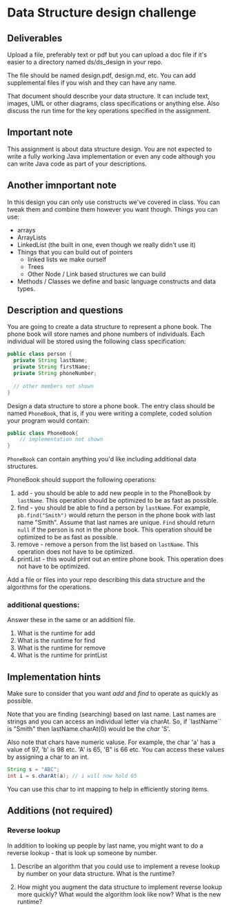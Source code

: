 # Data Structure design challenge

## Deliverables

Upload a file, preferably text or pdf but you can upload a doc file if it's
easier to  a directory named ds/ds_design in your repo. 

The file should be named design.pdf, design.md, etc. You can add supplemental files if you wish and they can have any name.

That document should describe your data structure. It can include
text, images, UML or other diagrams, class specifications or anything
else. Also discuss the run time for the key operations specified in
the assignment.

## Important note

This assignment is about data structure design. You are not expected
to write a fully working Java implementation or even any code although
you can write Java code as part of your descriptions.

## Another imnportant note

In this design you can only use constructs we've covered in class. You can tweak them and combine them however you want though. Things you can use:

 - arrays
 - ArrayLists
 - LinkedList (the built in one, even though we really didn't use it)
 - Things that you can build out of pointers 
   - linked lists we make ourself
   - Trees
   - Other Node / Link based structures we can build
- Methods / Classes we define and basic language constructs and data
  types.
   

## Description and questions

You are going to create a data structure to represent a phone
book. The phone book will store names and phone numbers of
individuals. Each individual will be stored using the following class
specification:

```java
public class person {
  private String lastName;
  private String firstName;
  private String phoneNumber;
  
  // other members not shown
}	
```

Design a data structure to store a phone book. The entry class should
be named `PhoneBook`, that is, if you were writing a complete, coded
solution your program would contain:

```Java
public class PhoneBook{
	// implementation not shown
}
```

`PhoneBook` can contain anything you'd like including additional data
structures.

PhoneBook should support the following operations:

1. add - you should be able to add new people in to the PhoneBook by
   `lastName`. This operation should be optimized to be as fast as
   possible.
2. find - you should be able to find a person by `lastName`. For example,
   `pb.find("Smith")` would return the person in the phone book with
   last name "Smith". Assume that last names are unique. `Find` should
   return `null` if the person is not in the phone book. This
   operation should be optimized to be as fast as possible.
3. remove - remove a person from the list based on `lastName`. This
   operation does not have to be optimized.
4. printList - this would print out an entire phone book. This
   operation does not have to be optimized.

Add a file or files into your repo describing this data structure and
the algorithms for the operations.

### additional questions:

Answer these in the same or an additionl file.

1. What is the runtime for add
1. What is the runtime for find
1. What is the runtime for remove
1. What is the runtime for printList



## Implementation hints

Make sure to consider that you want *add* and *find* to operate as
quickly as possible.

Note that you are finding (searching) based on last name. Last names
are strings and you can access an individual letter via charAt. So, if
`lastName`` is "Smith" then lastName.charAt(0) would be the *char*
'S'.

Also note that chars have numeric valuse. For example, the char 'a'
has a value of 97, 'b' is 98 etc. 'A' is 65, 'B" is 66 etc.  You can
access these values by assigning a char to an int.

```java
String s = "ABC";
int i = s.charAt(a); // i will now hold 65
```

You can use this char to int mapping to help in efficiently storing
items.

## Additions (not required)

### Reverse lookup

In addition to looking up people by last name, you might want to do a
reverse lookup - that is look up someone by number.

1. Describe an algorithm that you could use to implement a revese
   lookup by number on your data structure. What is the runtime?

2. How might you augment the data structure to implement reverse
   lookup more quickly? What would the algorithm look like now? What
   is the new runtime?
   
   

 
